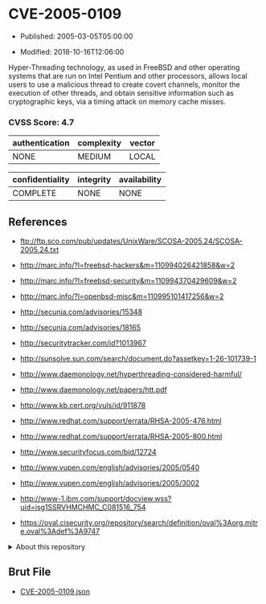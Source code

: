 # CVE-2005-0109

- Published: 2005-03-05T05:00:00

- Modified: 2018-10-16T12:06:00

Hyper-Threading technology, as used in FreeBSD and other operating systems that are run on Intel Pentium and other processors, allows local users to use a malicious thread to create covert channels, monitor the execution of other threads, and obtain sensitive information such as cryptographic keys, via a timing attack on memory cache misses.

### CVSS Score: **4.7**

| authentication | complexity | vector |
| --- | --- | --- |
| NONE | MEDIUM | LOCAL |

| confidentiality | integrity | availability |
| --- | --- | --- |
| COMPLETE | NONE | NONE |

## References

* ftp://ftp.sco.com/pub/updates/UnixWare/SCOSA-2005.24/SCOSA-2005.24.txt

* http://marc.info/?l=freebsd-hackers&m=110994026421858&w=2

* http://marc.info/?l=freebsd-security&m=110994370429609&w=2

* http://marc.info/?l=openbsd-misc&m=110995101417256&w=2

* http://secunia.com/advisories/15348

* http://secunia.com/advisories/18165

* http://securitytracker.com/id?1013967

* http://sunsolve.sun.com/search/document.do?assetkey=1-26-101739-1

* http://www.daemonology.net/hyperthreading-considered-harmful/

* http://www.daemonology.net/papers/htt.pdf

* http://www.kb.cert.org/vuls/id/911878

* http://www.redhat.com/support/errata/RHSA-2005-476.html

* http://www.redhat.com/support/errata/RHSA-2005-800.html

* http://www.securityfocus.com/bid/12724

* http://www.vupen.com/english/advisories/2005/0540

* http://www.vupen.com/english/advisories/2005/3002

* http://www-1.ibm.com/support/docview.wss?uid=isg1SSRVHMCHMC_C081516_754

* https://oval.cisecurity.org/repository/search/definition/oval%3Aorg.mitre.oval%3Adef%3A9747

<details>
<summary>About this repository</summary> 

  This repository is part of the project [Live Hack CVE](https://github.com/Live-Hack-CVE). Main website can be found [www.live-hack.org](https://www.live-hack.org) 
  
  Made by [Sn0wAlice](https://github.com/Sn0wAlice) for the people that care about security and need to have a feed of the latest CVEs. Hope you enjoy it, don't forget to star the repo and follow me on [Twitter](https://twitter.com/Sn0wAlice) and [Github](https://github.com/Sn0wAlice). And that is my [personnal website](https://www.alice-snow.me/)

  - [Home Page](https://github.com/Live-Hack-CVE)
  - [Framework](https://github.com/Live-Hack-CVE/cve-framework)
  - [CVE database](https://github.com/Live-Hack-CVE/full_database)
  - [Changelog](https://github.com/Live-Hack-CVE/Changelog)
</details>

## Brut File

* [CVE-2005-0109.json](https://raw.githubusercontent.com/Live-Hack-CVE/full_database/main/cves/2005/CVE-2005-0109.json)

